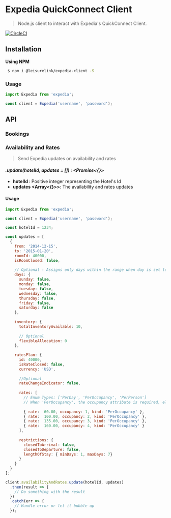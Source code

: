 # Expedia QuickConnect Client 
> Node.js client to interact with Expedia's QuickConnect Client.

[![CircleCI](https://circleci.com/gh/LeisureLink/expedia-client.svg?style=svg)](https://circleci.com/gh/LeisureLink/expedia-client)

## Installation

**Using NPM**

```bash
 $ npm i @leisurelink/expedia-client -S
```

### Usage

```js
import Expedia from 'expedia';

const client = Expedia('username', 'password');
```


## API 

### Bookings

### Availability and Rates

>  Send Expedia updates on availability and rates

#### _.update(hotelId, updates = []) : <Promise<{}>_

* **hotelId <Integer>**: Positive integer representing the Hotel's Id
* **updates <Array<{}>>**: The availability and rates updates

#### Usage

```js
import Expedia from 'expedia';

const client = Expedia('username', 'password');

const hotelId = 1234;

const updates = [
  {
    from: '2014-12-15',
    to: '2015-01-20',
    roomId: 40000,
    isRoomClosed: false,
    
    // Optional - Assigns only days within the range when day is set to true
    days: { 
      sunday: false,
      monday: false,
      tuesday: false,
      wednesday: false,
      thursday: false,
      friday: false,
      saturday: false
    },
    
    inventory: {
      totalInventoryAvailable: 10,
      
      // Optional
      flexibleAllocation: 0
    },
    
    ratesPlan: {
      id: 40000,
      isRateClosed: false,
      currency: 'USD',
      
      //Optional
      rateChangeIndicator: false,
      
      rates: [
        // Enum Types: ['PerDay', 'PerOccupancy', 'PerPerson']
        // When 'PerOccupancy', the occupancy attribute is required, else it's optional
        
        { rate:  60.00, occupancy: 1, kind: 'PerOccupancy' },
        { rate:  100.00, occupancy: 2, kind: 'PerOccupancy' },
        { rate:  135.00, occupancy: 3, kind: 'PerOccupancy' },
        { rate:  160.00, occupancy: 4, kind: 'PerOccupancy' }
      ],
      
      restrictions: {
        closedToArrival: false,
        closedToDeparture: false,
        lengthOfStay: { minDays: 1, maxDays: 7}
      }
    }
  }
];

client.availabilityAndRates.update(hotelId, updates)
  .then(result => {
    // Do something with the result
  })
  .catch(err => {
    // Handle error or let it bubble up
  });
```

